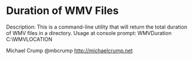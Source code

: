Duration of WMV Files
===========
Description: This is a command-line utility that will return the total duration of WMV files in a directory. 
Usage at console prompt: WMVDuration C:\WMVLOCATION

Michael Crump
@mbcrump
http://michaelcrump.net
